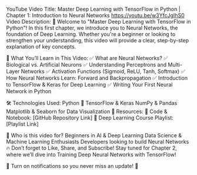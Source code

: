 YouTube Video Title:
Master Deep Learning with TensorFlow in Python | Chapter 1: Introduction to Neural Networks
https://youtu.be/w3YfcJgIhS0
Video Description:
🚀 Welcome to "Master Deep Learning with TensorFlow in Python"! In this first chapter, we introduce you to Neural Networks, the foundation of Deep Learning. Whether you're a beginner or looking to strengthen your understanding, this video will provide a clear, step-by-step explanation of key concepts.

🔹 What You’ll Learn in This Video:
✅ What are Neural Networks?
✅ Biological vs. Artificial Neurons
✅ Understanding Perceptrons and Multi-Layer Networks
✅ Activation Functions (Sigmoid, ReLU, Tanh, Softmax)
✅ How Neural Networks Learn: Forward and Backpropagation
✅ Introduction to TensorFlow & Keras for Deep Learning
✅ Writing Your First Neural Network in Python

🛠️ Technologies Used:
Python 🐍
TensorFlow & Keras
NumPy & Pandas
Matplotlib & Seaborn for Data Visualization
📌 Resources:
🔗 Code & Notebook: [GitHub Repository Link]
🔗 Deep Learning Course Playlist: [Playlist Link]

🎯 Who is this video for?
Beginners in AI & Deep Learning
Data Science & Machine Learning Enthusiasts
Developers looking to build Neural Networks
🔥 Don’t forget to Like, Share, and Subscribe! Stay tuned for Chapter 2, where we’ll dive into Training Deep Neural Networks with TensorFlow!

🔔 Turn on notifications so you never miss an update! 🚀
